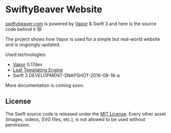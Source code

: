 # SwiftyBeaver Website

[swiftybeaver.com](https://swiftybeaver.com) is powered by [Vapor](https://github.com/vapor/vapor) & Swift 3 and here is the source code behind it 😻

The project shows how Vapor is used for a simple but real-world website and is ongoingly updated.

Used technologies:

- [Vapor](https://github.com/vapor/vapor) 0.17dev
- [Leaf Templating Engine](https://github.com/vapor/leaf)
- Swift 3 DEVELOPMENT-SNAPSHOT-2016-08-18-a



More documentation is coming soon.

## License

The Swift source code is released under the [MIT License](https://github.com/SwiftyBeaver/SwiftyBeaver/blob/master/LICENSE). Every other asset (images, videos, SVG files, etc.), is not allowed to be used without permission.
